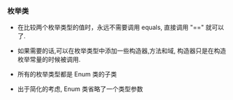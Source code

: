 ### 枚举类

+ 在比较两个枚举类型的值时，永远不需要调用 equals, 直接调用 "==" 就可以了.

+ 如果需要的话,可以在枚举类型中添加一些构造器,方法和域, 构造器只是在构造枚举常量的时候被调用.

+ 所有的枚举类型都是 Enum 类的子类
 
+ 出于简化的考虑, Enum 类省略了一个类型参数<Size>

